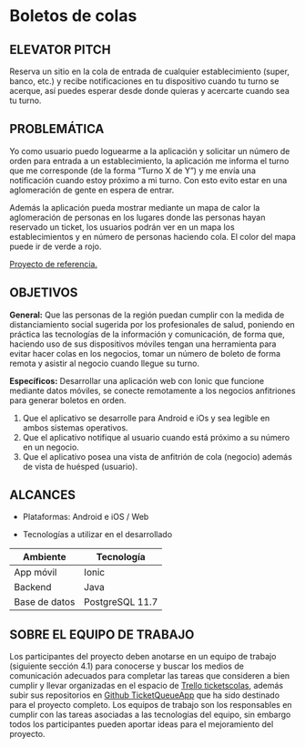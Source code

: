 # Boletos de colas
## ELEVATOR PITCH
Reserva un sitio en la cola de entrada de cualquier establecimiento (super, banco, etc.) y recibe notificaciones en tu dispositivo cuando tu turno se acerque, así puedes esperar desde donde quieras y acercarte cuando sea tu turno.
## PROBLEMÁTICA
Yo como usuario puedo loguearme a la aplicación y solicitar un número de orden para entrada a un establecimiento, la aplicación me informa el turno que me corresponde (de la forma “Turno X de Y”) y me envía una notificación cuando estoy próximo a mi turno. Con esto evito estar en una aglomeración de gente en espera de entrar. 

Además la aplicación pueda mostrar mediante un mapa de calor la aglomeración de personas en los lugares donde las personas hayan reservado un ticket, los usuarios podrán ver en un mapa los establecimientos y en número de personas haciendo cola. El color del mapa puede ir de verde a rojo.

[Proyecto de referencia.](https://play.google.com/store/apps/details?id=ar.com.thinkmobile.ezturnscast&hl=en_US)

## OBJETIVOS
**General:** Que las personas de la región puedan cumplir con la medida de distanciamiento social sugerida por los profesionales de salud, poniendo en práctica las tecnologías de la información y comunicación, de forma que, haciendo uso de sus dispositivos móviles tengan una herramienta para evitar hacer colas en los negocios, tomar un número de boleto de forma remota y asistir al negocio cuando llegue su turno.

**Específicos:**
Desarrollar una aplicación web con Ionic que funcione mediante datos móviles, se conecte remotamente a los negocios anfitriones para generar boletos en orden.
1. Que el aplicativo se desarrolle para Android e iOs y sea legible en ambos sistemas operativos.
2. Que el aplicativo notifique al usuario cuando está próximo a su número en un negocio.
3. Que el aplicativo posea una vista de anfitrión de cola (negocio) además de vista de huésped (usuario).

## ALCANCES
* Plataformas: Android e iOS / Web 

* Tecnologías a utilizar en el desarrollado

| Ambiente | Tecnología |
| -------- | ---------- |
| App móvil | Ionic |
| Backend | Java |
| Base de datos | PostgreSQL 11.7 |

## SOBRE EL EQUIPO DE TRABAJO
Los participantes del proyecto deben anotarse en un equipo de trabajo (siguiente sección 4.1) para conocerse y buscar los medios de comunicación adecuados para completar las tareas que consideren a bien cumplir y llevar organizadas en el espacio de [Trello ticketscolas](https://trello.com/b/ogbQCcr2/ticketscolas), además subir sus repositorios en [Github TicketQueueApp](https://github.com/elsalvadorconectado) que ha sido destinado para el proyecto completo. Los equipos de trabajo son los responsables en cumplir con las tareas asociadas a las tecnologías del equipo, sin embargo todos los participantes pueden aportar ideas para el mejoramiento del proyecto.
